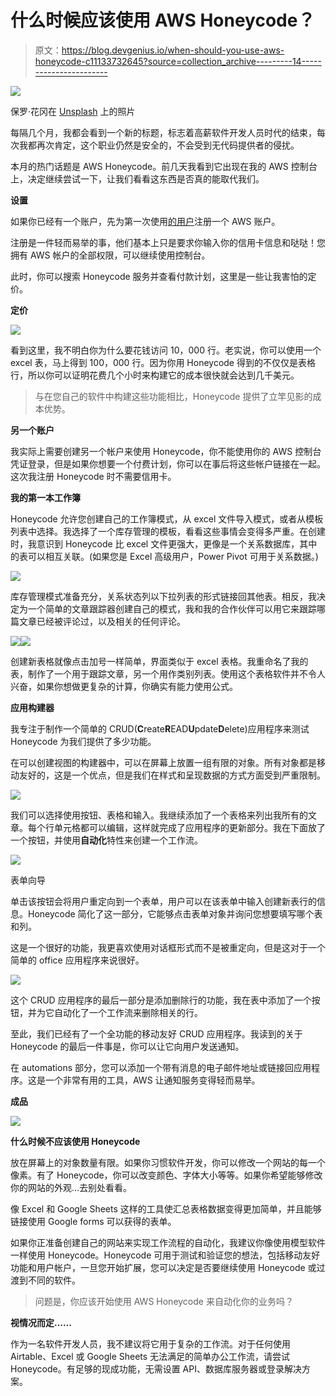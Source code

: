 # 什么时候应该使用 AWS Honeycode？

> 原文：<https://blog.devgenius.io/when-should-you-use-aws-honeycode-c11133732645?source=collection_archive---------14----------------------->

![](img/0aa7fb6d66929ae67f1dbebacd32f8fd.png)

保罗·花冈在 [Unsplash](https://unsplash.com?utm_source=medium&utm_medium=referral) 上的照片

每隔几个月，我都会看到一个新的标题，标志着高薪软件开发人员时代的结束，每次我都再次肯定，这个职业仍然是安全的，不会受到无代码提供者的侵扰。

本月的热门话题是 AWS Honeycode。前几天我看到它出现在我的 AWS 控制台上，决定继续尝试一下，让我们看看这东西是否真的能取代我们。

**设置**

如果你已经有一个账户，先为第一次使用[的用户](https://portal.aws.amazon.com/billing/signup#/start)注册一个 AWS 账户。

注册是一件轻而易举的事，他们基本上只是要求你输入你的信用卡信息和哒哒！您拥有 AWS 帐户的全部权限，可以继续使用控制台。

此时，你可以搜索 Honeycode 服务并查看付款计划，这里是一些让我害怕的定价。

**定价**

![](img/91d97ac61f8ab02e2324469de68ea4be.png)

看到这里，我不明白你为什么要花钱访问 10，000 行。老实说，你可以使用一个 excel 表，马上得到 100，000 行。因为你用 Honeycode 得到的不仅仅是表格行，所以你可以证明花费几个小时来构建它的成本很快就会达到几千美元。

> 与在您自己的软件中构建这些功能相比，Honeycode 提供了立竿见影的成本优势。

**另一个账户**

我实际上需要创建另一个帐户来使用 Honeycode，你不能使用你的 AWS 控制台凭证登录，但是如果你想要一个付费计划，你可以在事后将这些帐户链接在一起。这次我注册 Honeycode 时不需要信用卡。

**我的第一本工作簿**

Honeycode 允许您创建自己的工作簿模式，从 excel 文件导入模式，或者从模板列表中选择。我选择了一个库存管理的模板，看看这些事情会变得多严重。在创建时，我意识到 Honeycode 比 excel 文件更强大，更像是一个关系数据库，其中的表可以相互关联。(如果您是 Excel 高级用户，Power Pivot 可用于关系数据。)

![](img/debb096cc5c60ec720d7302dfae920ce.png)

库存管理模式准备充分，关系状态列以下拉列表的形式链接回其他表。相反，我决定为一个简单的文章跟踪器创建自己的模式，我和我的合作伙伴可以用它来跟踪哪篇文章已经被评论过，以及相关的任何评论。

![](img/1715c39a2dafeb39b20e54c7d3ca3b66.png)![](img/1feaffbe44a067faf3aaa708013862e0.png)

创建新表格就像点击加号一样简单，界面类似于 excel 表格。我重命名了我的表，制作了一个用于跟踪文章，另一个用作类别列表。使用这个表格软件并不令人兴奋，如果你想做更复杂的计算，你确实有能力使用公式。

**应用构建器**

我专注于制作一个简单的 CRUD(**C**reate**R**EAD**U**pdate**D**elete)应用程序来测试 Honeycode 为我们提供了多少功能。

在可以创建视图的构建器中，可以在屏幕上放置一组有限的对象。所有对象都是移动友好的，这是一个优点，但是我们在样式和呈现数据的方式方面受到严重限制。

![](img/2fc484f8b497caa1c0a35a99f572a611.png)

我们可以选择使用按钮、表格和输入。我继续添加了一个表格来列出我所有的文章。每个行单元格都可以编辑，这样就完成了应用程序的更新部分。我在下面放了一个按钮，并使用**自动化**特性来创建一个工作流。

![](img/e173e407ed481afd7fc637012229f55b.png)

表单向导

单击该按钮会将用户重定向到一个表单，用户可以在该表单中输入创建新表行的信息。Honeycode 简化了这一部分，它能够点击表单对象并询问您想要填写哪个表和列。

这是一个很好的功能，我更喜欢使用对话框形式而不是被重定向，但是这对于一个简单的 office 应用程序来说很好。

![](img/5750cb88c3e7ed2dc2e92cada4f1f6e6.png)

这个 CRUD 应用程序的最后一部分是添加删除行的功能，我在表中添加了一个按钮，并为它自动化了一个工作流来删除相关的行。

至此，我们已经有了一个全功能的移动友好 CRUD 应用程序。我读到的关于 Honeycode 的最后一件事是，你可以让它向用户发送通知。

在 automations 部分，您可以添加一个带有消息的电子邮件地址或链接回应用程序。这是一个非常有用的工具，AWS 让通知服务变得轻而易举。

**成品**

![](img/56fc2a46d30904dd48d0804faca19664.png)

**什么时候不应该使用 Honeycode**

放在屏幕上的对象数量有限。如果你习惯软件开发，你可以修改一个网站的每一个像素。有了 Honeycode，你可以改变颜色、字体大小等等。如果你希望能够修改你的网站的外观…去别处看看。

像 Excel 和 Google Sheets 这样的工具使汇总表格数据变得更加简单，并且能够链接使用 Google forms 可以获得的表单。

如果你正准备创建自己的网站来实现工作流程的自动化，我建议你像使用模型软件一样使用 Honeycode。Honeycode 可用于测试和验证您的想法，包括移动友好功能和用户帐户，一旦您开始扩展，您可以决定是否要继续使用 Honeycode 或过渡到不同的软件。

> 问题是，你应该开始使用 AWS Honeycode 来自动化你的业务吗？

**视情况而定……**

作为一名软件开发人员，我不建议将它用于复杂的工作流。对于任何使用 Airtable、Excel 或 Google Sheets 无法满足的简单办公工作流，请尝试 Honeycode。有足够的现成功能，无需设置 API、数据库服务器或登录解决方案。